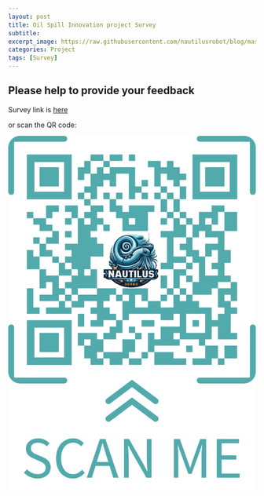 ```yaml
---
layout: post
title: Oil Spill Innovation project Survey
subtitle:
excerpt_image: https://raw.githubusercontent.com/nautilusrobot/blog/master/assets/images/post_img/20251_25_post_1.JPG
categories: Project
tags: [Survey]
---
```


## Please help to provide your feedback

Survey link is <a href="https://docs.google.com/forms/d/e/1FAIpQLScQjODMeY7p-KM2L4x7t6aeTrRiEYwAlA9THJV4EW0B3Arn0g/viewform"> here </a>

or scan the QR code:

![QR code](https://raw.githubusercontent.com/nautilusrobot/blog/master/assets/images/post_img/qr.jpg)
